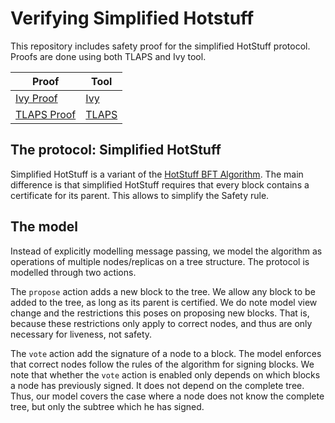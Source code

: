 # Verifying Simplified Hotstuff 
This repository includes safety proof for the simplified HotStuff protocol.
Proofs are done using both TLAPS and Ivy tool.

| Proof              | Tool                                         |
| ------------------ | -------------------------------------------- |
| [Ivy Proof](ivy)   | [Ivy](http://microsoft.github.io/ivy/)       |
| [TLAPS Proof](tla) | [TLAPS](http://tla.msr-inria.inria.fr/tlaps) |

## The protocol: Simplified HotStuff

Simplified HotStuff is a variant of the [HotStuff BFT Algorithm](https://dl.acm.org/doi/10.1145/3293611.3331591).
The main difference is that simplified HotStuff requires that every block contains a certificate for its parent.
This allows to simplify the Safety rule.

## The model
Instead of explicitly modelling message passing, we model the algorithm as operations of multiple nodes/replicas on a tree structure.
The protocol is modelled through two actions. 

The `propose` action adds a new block to the tree.
We allow any block to be added to the tree, as long as its parent is certified.
We do note model view change and the restrictions this poses on proposing new blocks.
That is, because these restrictions only apply to correct nodes, and thus are only necessary for liveness, not safety.

The `vote` action add the signature of a node to a block.
The model enforces that correct nodes follow the rules of the algorithm for signing blocks.
We note that whether the `vote` action is enabled only depends on which blocks a node has previously signed.
It does not depend on the complete tree.
Thus, our model covers the case where a node does not know the complete tree, but only the subtree which he has signed.